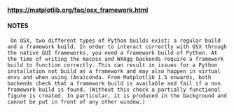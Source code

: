 #### https://matplotlib.org/faq/osx_framework.html

#### NOTES
``` On OSX, two different types of Python builds exist: a regular build and a framework build. In order to interact correctly with OSX through the native GUI frameworks, you need a framework build of Python. At the time of writing the macosx and WXAgg backends require a framework build to function correctly. This can result in issues for a Python installation not build as a framework and may also happen in virtual envs and when using (Ana)conda. From Matplotlib 1.5 onwards, both backends check that a framework build is available and fail if a non framework build is found. (Without this check a partially functional figure is created. In particular, it is produced in the background and cannot be put in front of any other window.)```
